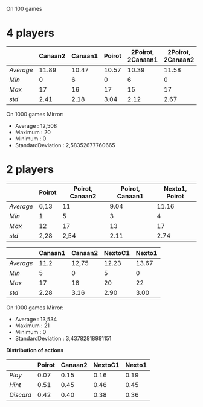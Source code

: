 On 100 games

# 4 players

|           | Canaan2 | Canaan1 | Poirot | 2Poirot, 2Canaan1 | 2Poirot, 2Canaan2 | Nexto1 | 2Nexto1, 2Poirot |
| --------- | ------- | ------- | ------ | ----------------- | ----------------- | ------ | ---------------- |
| _Average_ | 11.89   | 10.47   | 10.57  | 10.39             | 11.58             | 12.99  | 11.36            |
| _Min_     | 0       | 6       | 0      | 6                 | 0                 | 7      | 0                |
| _Max_     | 17      | 16      | 17     | 15                | 17                | 21     | 18               |
| _std_     | 2.41    | 2.18    | 3.04   | 2.12              | 2.67              | 2.45   | 2.95             |

On 1000 games Mirror:

- Average : 12,508
- Maximum : 20
- Minimum : 0
- StandardDeviation : 2,58352677760665

# 2 players

|           | Poirot | Poirot, Canaan2 | Poirot, Canaan1 | Nexto1, Poirot |
| --------- | ------ | --------------- | --------------- | -------------- |
| _Average_ | 6,13   | 11              | 9.04            | 11.16          |
| _Min_     | 1      | 5               | 3               | 4              |
| _Max_     | 12     | 17              | 13              | 17             |
| _std_     | 2,28   | 2,54            | 2.11            | 2.74           |

|           | Canaan1 | Canaan2 | NextoC1 | Nexto1 |
| --------- | ------- | ------- | ------- | ------ |
| _Average_ | 11.2    | 12,75   | 12.23   | 13.67  |
| _Min_     | 5       | 0       | 5       | 0      |
| _Max_     | 17      | 18      | 20      | 22     |
| _std_     | 2.28    | 3.16    | 2.90    | 3.00   |

On 1000 games Mirror:

- Average : 13,534
- Maximum : 21
- Minimum : 0
- StandardDeviation : 3,43782818981151

**Distribution of actions**

|           | Poirot | Canaan2 | NextoC1 | Nexto1 |
| --------- | ------ | ------- | ------- | ------ |
| _Play_    | 0.07   | 0.15    | 0.16    | 0.19   |
| _Hint_    | 0.51   | 0.45    | 0.46    | 0.45   |
| _Discard_ | 0.42   | 0.40    | 0.38    | 0.36   |
